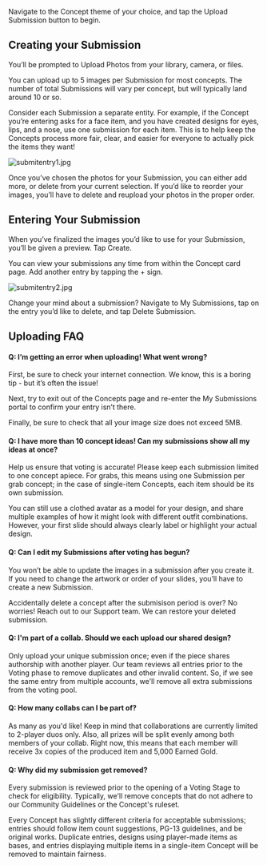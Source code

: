 Navigate to the Concept theme of your choice, and tap the Upload Submission button to begin.


## Creating your Submission

You’ll be prompted to Upload Photos from your library, camera, or files.

You can upload up to 5 images per Submission for most concepts. The number of total Submissions will vary per concept, but will typically land around 10 or so.

Consider each Submission a separate entity. For example, if the Concept you’re entering asks for a face item, and you have created designs for eyes, lips, and a nose, use one submission for each item. This is to help keep the Concepts process more fair, clear, and easier for everyone to actually pick the items they want!

![submitentry1.jpg](https://cdn-production.joinhighrise.com/create-portal/submitentry1_a80d910bad.jpg)


Once you’ve chosen the photos for your Submission, you can either add more, or delete from your current selection. If you’d like to reorder your images, you’ll have to delete and reupload your photos in the proper order. 




## Entering Your Submission

When you’ve finalized the images you’d like to use for your Submission, you’ll be given a preview. Tap Create.

You can view your submissions any time from within the Concept card page. Add another entry by tapping the + sign.

![submitentry2.jpg](https://cdn-production.joinhighrise.com/create-portal/submitentry2_642449954b.jpg)


Change your mind about a submission? Navigate to My Submissions, tap on the entry you’d like to delete, and tap Delete Submission. 








## Uploading FAQ

#### Q: I’m getting an error when uploading! What went wrong?

 First, be sure to check your internet connection. We know, this is a boring tip - but it’s often the issue!

Next, try to exit out of the Concepts page and re-enter the My Submissions portal to confirm your entry isn’t there.

Finally, be sure to check that all your image size does not exceed 5MB.


#### Q: I have more than 10 concept ideas! Can my submissions show all my ideas at once?

Help us ensure that voting is accurate! Please keep each submission limited to one concept apiece. For grabs, this means using one Submission per grab concept; in the case of single-item Concepts, each item should be its own submission.

You can still use a clothed avatar as a model for your design, and share multiple examples of how it might look with different outfit combinations. However, your first slide should always clearly label or highlight your actual design.




#### Q: Can I edit my Submissions after voting has begun?

You won’t be able to update the images in a submission after you create it. If you need to change the artwork or order of your slides, you’ll have to create a new Submission.

Accidentally delete a concept after the submisison period is over? No worries! Reach out to our Support team. We can restore your deleted submission.

#### Q: I'm part of a collab. Should we each upload our shared design?
Only upload your unique submission once; even if the piece shares authorship with another player. 
Our team reviews all entries prior to the Voting phase to remove duplicates and other invalid content. So, if we see the same entry from multiple accounts, we'll remove all extra submissions from the voting pool. 

#### Q: How many collabs can I be part of?
As many as you'd like! Keep in mind that collaborations are currently limited to 2-player duos only. Also, all prizes will be split evenly among both members of your collab. 
Right now, this means that each member will receive 3x copies of the produced item and 5,000 Earned Gold.

#### Q: Why did my submission get removed?

Every submission is reviewed prior to the opening of a Voting Stage to check for eligibility. Typically, we'll remove concepts that do not adhere to our Community Guidelines or the Concept's ruleset. 

Every Concept has slightly different criteria for acceptable submissions; entries should follow item count suggestions, PG-13 guidelines, and be original works. Duplicate entries, designs using player-made items as bases, and entries displaying multiple items in a single-item Concept will be removed to maintain fairness. 
